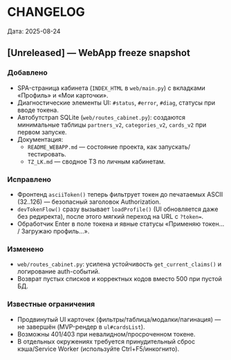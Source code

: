 # CHANGELOG

Дата: 2025-08-24

## [Unreleased] — WebApp freeze snapshot

### Добавлено
- SPA-страница кабинета (`INDEX_HTML` в `web/main.py`) с вкладками «Профиль» и «Мои карточки».
- Диагностические элементы UI: `#status`, `#error`, `#diag`, статусы при вводе токена.
- Автобутстрап SQLite (`web/routes_cabinet.py`): создаются минимальные таблицы `partners_v2`, `categories_v2`, `cards_v2` при первом запуске.
- Документация:
  - `README_WEBAPP.md` — состояние проекта, как запускать/тестировать.
  - `TZ_LK.md` — сводное ТЗ по личным кабинетам.

### Исправлено
- Фронтенд `asciiToken()` теперь фильтрует токен до печатаемых ASCII (32..126) — безопасный заголовок Authorization.
- `devTokenFlow()` сразу вызывает `loadProfile()` (UI обновляется даже без редиректа), после этого мягкий переход на URL с `?token=`.
- Обработчик Enter в поле токена и явные статусы «Применяю токен… / Загружаю профиль…».

### Изменено
- `web/routes_cabinet.py`: усилена устойчивость `get_current_claims()` и логирование auth-событий.
- Возврат пустых списков и корректных кодов вместо 500 при пустой БД.

### Известные ограничения
- Продвинутый UI карточек (фильтры/таблица/модалки/пагинация) — не завершён (MVP-рендер в `ul#cardsList`).
- Возможны 401/403 при невалидном/просроченном токене.
- В отдельных окружениях требуется принудительный сброс кэша/Service Worker (используйте Ctrl+F5/инкогнито).
